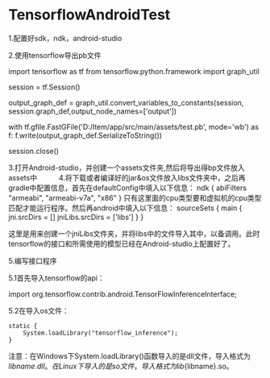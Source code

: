 # TensorflowAndroidTest
1.配置好sdk，ndk，android-studio

2.使用tensorflow导出pb文件

import tensorflow as tf
from tensorflow.python.framework import graph_util

session = tf.Session()

output_graph_def = graph_util.convert_variables_to_constants(session, session.graph_def,output_node_names=['output'])

with tf.gfile.FastGFile('D:/Item/app/src/main/assets/test.pb', mode='wb') as f:
    f.write(output_graph_def.SerializeToString())

session.close()

3.打开Android-studio，并创建一个assets文件夹,然后将导出得bp文件放入assets中
           
4.将下载或者编译好的jar&os文件放入libs文件夹中，之后再gradle中配置信息，首先在defaultConfig中填入以下信息：
        ndk {
            abiFilters "armeabi", "armeabi-v7a", "x86"
        }
只有这里面的cpu类型要和虚拟机的cpu类型匹配才能运行程序。然后再android中填入以下信息：
    sourceSets {
        main {
            jni.srcDirs = []
            jniLibs.srcDirs = ['libs']
        }
    }

这里是用来创建一个jniLibs文件夹，并将libs中的文件导入其中，以备调用。此时tensorflow的接口和所需使用的模型已经在Android-studio上配置好了。

5.编写接口程序

5.1首先导入tensorflow的api：

import org.tensorflow.contrib.android.TensorFlowInferenceInterface;

5.2在导入os文件：

    static {
        System.loadLibrary("tensorflow_inference");
    }

注意：在Windows下System.loadLibrary()函数导入的是dll文件，导入格式为${libname}.dll。在Linux下导入的是so文件，导入格式为lib${libname}.so。

